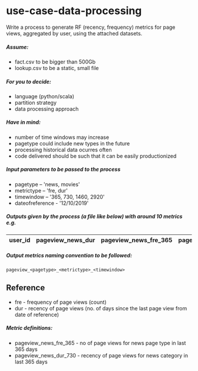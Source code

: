 # use-case-data-processing

Write a process to generate RF (recency, frequency) metrics for page views, aggregated by user, using the attached datasets.

##### Assume:

- fact.csv to be bigger than 500Gb
- lookup.csv to be a static, small file

##### For you to decide:

- language (python/scala)
- partition strategy
- data processing approach

##### Have in mind:

- number of time windows may increase
- pagetype could include new types in the future
- processing historical data ocurres often
- code delivered should be such that it can be easily productionized

##### Input parameters to be passed to the process

- pagetype – 'news, movies'
- metrictype – 'fre, dur'
- timewindow – '365, 730, 1460, 2920'
- dateofreference - '12/10/2019'

##### Outputs given by the process (a file like below) with around 10 metrics e.g.

| user_id | pageview_news_dur | pageview_news_fre_365 | pageview_news_fre_730 | ...|
| ------- | ----------------- | --------------------- | --------------------- | -- |

##### Output metrics naming convention to be followed:

`pageview_<pagetype>_<metrictype>_<timewindow>`


## Reference

- fre - frequency of page views (count)
- dur - recency of page views (no. of days since the last page view from date of reference)

##### Metric definitions:

- pageview_news_fre_365 - no of page views for news page type in last 365 days
- pageview_news_dur_730 - recency of page views for news category in last 365 days
